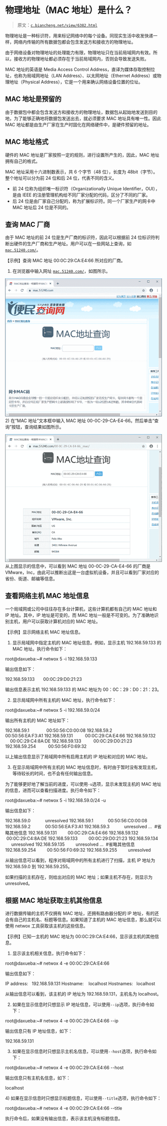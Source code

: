 # 物理地址（MAC 地址）是什么？

> 原文：[`c.biancheng.net/view/6382.html`](http://c.biancheng.net/view/6382.html)

物理地址是一种标识符，用来标记网络中的每个设备。同现实生活中收发快递一样，网络内传输的所有数据包都会包含发送方和接收方的物理地址。

由于网络设备对物理地址的处理能力有限，物理地址只在当前局域网内有效。所以，接收方的物理地址都必须存在于当前局域网内，否则会导致发送失败。

MAC 地址的英语是 Media Access Control Address，直译为媒体存取控制位址，也称为局域网地址（LAN Address）、以太网地址（Ethernet Address）或物理地址（Physical Address），它是一个用来确认网络设备位置的位址。

## MAC 地址是预留的

由于数据包中都会包含发送方和接收方的物理地址，数据包从起始地发送到目的地，为了能够正确地将数据包发送出去，就必须要求 MAC 地址具有唯一性。因此 MAC 地址都是由生产厂家在生产时固化在网络硬件中，是硬件预留的地址。

## MAC 地址格式

硬件的 MAC 地址是厂家按照一定的规则，进行设置所产生的，因此，MAC 地址拥有自己的格式。

MAC 地址采用十六进制数表示，共 6 个字节（48 位），长度为 48bit（字节）。整个地址可以分为前 24 位和后 24 位，代表不同的含义。

*   前 24 位称为组织唯一标识符（Organizationally Unique Identifier，OUI），是由 IEEE 的注册管理机构给不同厂家分配的代码，区分了不同的厂家。
*   后 24 位是由厂家自己分配的，称为扩展标识符。同一个厂家生产的网卡中 MAC 地址后 24 位是不同的。

## 查询 MAC 厂商

由于 MAC 地址的前 24 位是生产厂商的标识符，因此可以根据前 24 位标识符判断出硬件的生产厂商和生产地址。用户可以在一些网站上查询，如 [`mac.51240.com/`](http://mac.51240.com/)。

【示例】查询 MAC 地址 00:0C:29:CA:E4:66 所对应的厂商。

1) 在浏览器中输入网址 [`mac.51240.com/`](http://mac.51240.com/)，如图所示。

![](img/64fc5d866958b91aa2baf88a07904a15.png)
2) 在“MAC 地址”文本框中输入 MAC 地址 00-0C-29-CA-E4-66。然后单击“查询”按钮，查询结果如图所示。

![](img/ca055397a3e3db9a8a77ad1db4516ab6.png)
从上图显示的信息中，可以看到 MAC 地址 00-0C-29-CA-E4-66 的厂商是 VMware，Inc，由此可以推断出这是一台虚拟机设备，并且可以看到厂家对应的省份、街道、邮编等信息。

## 查看网络主机 MAC 地址信息

一个局域网或公司中往往存在多台计算机，这些计算机都有自己的 MAC 地址和 IP 地址。其中，IP 地址是可变的，而 MAC 地址一般是不可变的。为了准确地识别主机，用户可以获取计算机对应的 MAC 地址。

【示例】显示网络主机 MAC 地址信息。

1) 显示局域网中指定主机的 MAC 地址信息。例如，显示主机 192.168.59.133 的 MAC 地址。执行命令如下：

root@daxueba:~# netwox 5 -i 192.168.59.133

输出信息如下：

192.168.59.133       00:0C:29:D0:21:23

输出信息表示主机 192.168.59.133 的 MAC 地址为 00：0C：29：D0：21：23。

2) 显示局域网中所有主机的 MAC 地址，执行命令如下：

root@daxueba:~# netwox 5 -i 192.168.59.0/24

输出所有主机的 MAC 地址如下：

192.168.59.1              00:50:56:C0:00:08
192.168.59.2              00:50:56:EA:F3:A1
192.168.59.131          00:0C:29:CA:E4:66
192.168.59.132          00:0C:29:C4:8A:DE
192.168.59.133          00:0C:29:D0:21:23
192.168.59.254          00:50:56:F0:69:32

以上输出信息显示了局域网中所有启用主机的 IP 地址和对应的 MAC 地址。

3) 在显示局域网中所有主机的 MAC 地址信息时，有时由于暂时没有发现主机，等待较长的时间，也不会有任何输出信息。

为了能够更好地了解当前的进度，可以使用`-u`选项，显示未发现主机的 MAC 地址的信息，进而可以查看扫描进度。执行命令如下：

root@daxueba:~# netwox 5 -i 192.168.59.0/24 -u

输出信息如下：

192.168.59.0            unresolved
192.168.59.1            00:50:56:C0:00:08
192.168.59.2            00:50:56:EA:F3:A1
192.168.59.3            unresolved
…  #省略其他信息
192.168.59.131         00:0C:29:CA:E4:66
192.168.59.132         00:0C:29:C4:8A:DE
192.168.59.133         00:0C:29:D0:21:23
192.168.59.134         unresolved
192.168.59.135         unresolved
…  #省略其他信息
192.168.59.254         00:50:56:F0:69:32
192.168.59.255         unresolved

从输出信息可以看到，程序对局域网中的所有主机进行了扫描，主机 IP 地址为 192.168.59.0 到 192.168.59.255。

如果扫描的主机存在，则给出对应的 MAC 地址；如果主机不存在，则显示为 unresolved。

## 根据 MAC 地址获取主机其他信息

进行数据传输的主机不仅拥有 MAC 地址，还拥有路由器分配的 IP 地址，有的还会有自己的主机名、标题等信息。如果知道了主机的 MAC 地址信息，那么就可以使用 netwox 工具获取该主机的这些信息。

【示例】已知一主机的 MAC 地址为 00:0C:29:CA:E4:66，显示该主机的其他信息。

1) 显示该主机相关信息，执行命令如下：

root@daxueba:~# netwox 4 -e 00:0C:29:CA:E4:66

输出信息如下：

IP address:   192.168.59.131
Hostname:    localhost
Hostnames:   localhost

从输出信息可以看到，该主机的 IP 地址为 192.168.59.131，主机名为 localhost。

2) 如果在显示信息时只想显示 IP 地址信息，可以使用`--ip`选项，执行命令如下：

root@daxueba:~# netwox 4 -e 00:0C:29:CA:E4:66 --ip

输出信息只有 IP 地址信息，如下：

192.168.59.131

3) 如果在显示信息时只想显示主机名信息，可以使用`--host`选项，执行命令如下：

root@daxueba:~# netwox 4 -e 00:0C:29:CA:E4:66 --host

输出信息只有主机名信息，如下：

localhost

4) 如果在显示信息时只想显示标题信息，可以使用`--title`选项，执行命令如下：

root@daxueba:~# netwox 4 -e 00:0C:29:CA:E4:66 --title

执行命令后，如果没有输出信息，表示该主机没有标题信息。